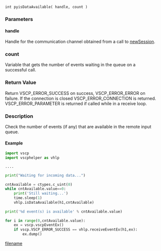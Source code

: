 

```clike
int pyisDataAvailable( handle, count )
```

### Parameters

#### handle
Handle for the communication channel obtained from a call to [newSession](newsession.md).

### count
Variable that gets the number of events waiting in the queue on a successful call.


### Return Value
Return VSCP_ERROR_SUCCESS on success, VSCP_ERROR_ERROR on failure. If the connection is closed VSCP_ERROR_CONNECTION is returned. VSCP_ERROR_PARAMETER is returned if called while in a receive loop. 

### Description
Check the number of events (if any) that are available in the remote input queue. 

#### Example

```python
import vscp
import vscphelper as vhlp

....

print("Waiting for incoming data...")
 
cntAvailable = ctypes.c_uint(0)
while cntAvailable.value==0:
    print('Still waiting...')
    time.sleep(1)
    vhlp.isDataAvailable(h1,cntAvailable)
 
print('%d event(s) is available' % cntAvailable.value)
 
for i in range(0,cntAvailable.value):
    ex = vscp.vscpEventEx()
    if vscp.VSCP_ERROR_SUCCESS == vhlp.receiveEventEx(h1,ex):
        ex.dump()
```



[filename](./bottom_copyright.md ':include')